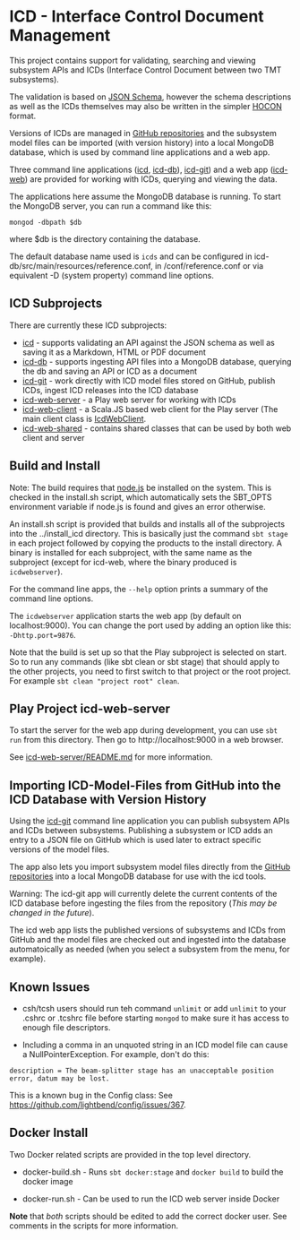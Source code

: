 ICD - Interface Control Document Management
===========================================

This project contains support for validating, 
searching and viewing subsystem APIs and ICDs (Interface Control Document between two TMT subsystems).

The validation is based on [JSON Schema](http://json-schema.org/),
however the schema descriptions as well as the ICDs themselves may also be written in
the simpler [HOCON](https://github.com/typesafehub/config/blob/master/HOCON.md) format.

Versions of ICDs are managed in [GitHub repositories](https://github.com/tmt-icd/ICD-Model-Files.git) and 
the subsystem model files can be imported (with version history) into a local MongoDB database, which is used
by command line applications and a web app.
 
Three command line applications ([icd](icd), [icd-db](icd-db)), [icd-git](icd-git)) and a web app ([icd-web](icd-web)) 
are provided for working with ICDs, querying and viewing the data.

The applications here assume the MongoDB database is running. 
To start the MongoDB server, you can run a command like this:

    mongod -dbpath $db
    
where $db is the directory containing the database.

The default database name used is `icds` and can be configured in icd-db/src/main/resources/reference.conf,
in <installDir>/conf/reference.conf or via equivalent -D (system property) command line options.


ICD Subprojects
---------------

There are currently these ICD subprojects:

* [icd](icd) - supports validating an API against the JSON schema as well as saving it as a Markdown, HTML or PDF document
* [icd-db](icd-db) - supports ingesting API files into a MongoDB database, querying the db and saving an API or ICD as a document
* [icd-git](icd-git) - work directly with ICD model files stored on GitHub, publish ICDs, ingest ICD releases into the ICD database
* [icd-web-server](icd-web-server) - a Play web server for working with ICDs
* [icd-web-client](icd-web-client) - a Scala.JS based web client for the Play server
                                     (The main client class is [IcdWebClient](icd-web-client/src/main/scala/icd/web/client/IcdWebClient.scala).
* [icd-web-shared](icd-web-shared) - contains shared classes that can be used by both web client and server

Build and Install
-----------------

Note: The build requires that [node.js](https://nodejs.org/en/) be installed on the system.
This is checked in the install.sh script, which automatically sets the SBT_OPTS environment variable if node.js is found 
and gives an error otherwise. 

An install.sh script is provided that builds and installs all of the subprojects into the ../install_icd directory.
This is basically just the command `sbt stage` in each project followed by copying the products to the
install directory. A binary is installed for each subproject, with the same name as the subproject
(except for icd-web, where the binary produced is `icdwebserver`).

For the command line apps, the `--help` option prints a summary of the command line options.

The `icdwebserver` application starts the web app (by default on localhost:9000).
You can change the port used by adding an option like this: `-Dhttp.port=9876`.

Note that the build is set up so that the Play subproject is selected on start.
So to run any commands (like sbt clean or sbt stage) that should apply to the other projects,
you need to first switch to that project or the root project. For example `sbt clean "project root" clean`. 

Play Project icd-web-server
---------------------------

To start the server for the web app during development, you can use `sbt run` from this directory.
Then go to http://localhost:9000 in a web browser.

See [icd-web-server/README.md](icd-web-server/README.md) for more information.

Importing ICD-Model-Files from GitHub into the ICD Database with Version History
--------------------------------------------------------------------------------

Using the [icd-git](icd-git) command line application you can publish subsystem APIs and ICDs between subsystems.
Publishing a subsystem or ICD adds an entry to a JSON file on GitHub which is used later to extract specific 
versions of the model files.

The app also lets you import subsystem model files directly from the
[GitHub repositories](https://github.com/tmt-icd/ICD-Model-Files)  into a local MongoDB database
for use with the icd tools. 

Warning: The icd-git app will currently delete the current contents of the ICD database before
ingesting the files from the repository (*This may be changed in the future*).

The icd web app lists the published versions of subsystems and ICDs from GitHub and the model
files are checked out and ingested into the database automatoically as needed (when you select a subsystem 
from the menu, for example).

Known Issues
------------

* csh/tcsh users should run teh command `unlimit` or add `unlimit` to your .cshrc or .tcshrc file before starting `mongod` to make sure
  it has access to enough file descriptors.

* Including a comma in an unquoted string in an ICD model file can cause a NullPointerException.
For example, don't do this: 
```
description = The beam-splitter stage has an unacceptable position error, datum may be lost.
```
This is a known bug in the Config class: See https://github.com/lightbend/config/issues/367.

Docker Install
--------------

Two Docker related scripts are provided in the top level directory.

* docker-build.sh - Runs `sbt docker:stage` and `docker build` to build the docker image

* docker-run.sh - Can be used to run the ICD web server inside Docker

__Note__ that *both* scripts should be edited to add the correct docker user.
See comments in the scripts for more information.




